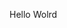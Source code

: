 Hello Wolrd







































































































































































































































































































































































































































































































































































































































































































































































































































































































































































































































































































































































































































































































































































































































































































































































































































































































































































































































































































































































































































































































































































































































































































































































































































































































































































































































































































































































































































































































































































































































































































































































































































































































































































































































































































